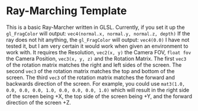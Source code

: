 # Ray-Marching Template
This is a basic Ray-Marcher written in GLSL. Currently, if you set it up the `gl_FragColor` will output: `vec4(normal.x, normal.y, normal.z, depth)`
If the ray does not hit anything, the `gl_FragColor` will output: `vec4(0.0)`
I have not tested it, but I am very certain it would work when given an environment to work with.
It requires the Resolution, `vec2(x, y)` the Camera FOV, `float fov` the Camera Position, `vec3(x, y, z)` and the Rotation Matrix.
The first `vec3` of the rotation matrix matches the right and left sides of the screen.
The second `vec3` of the rotation matrix matches the top and bottom of the screen.
The third `vec3` of the rotation matrix matches the forward and backwards direction of the screen.
For example, you could use `mat3(1.0, 0.0, 0.0, 0.0, 1.0, 0.0, 0.0, 0.0, 1.0)` which will result in the right side of the screen being +X, the top side of the screen being +Y, and the forward direction of the screen +Z.